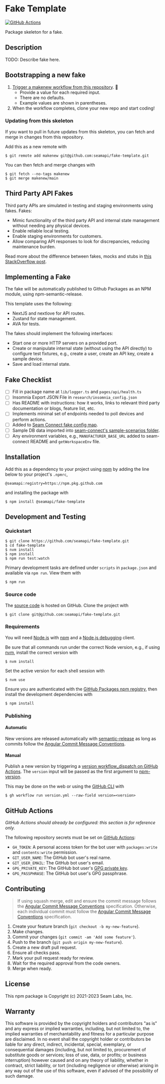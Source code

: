 # Fake Template

[![GitHub Actions](https://github.com/seamapi/fake-template/actions/workflows/check.yml/badge.svg)](https://github.com/seamapi/fake-template/actions/workflows/check.yml)

Package skeleton for a fake.

## Description

TODO: Describe fake here.

## Bootstrapping a new fake

1. [Trigger a makenew workflow from this repository][makenew workflow]. 🚀
   - Provide a value for each required input.
   - There are no defaults.
   - Example values are shown in parentheses.
2. When the workflow completes, clone your new repo and start coding!

[makenew workflow]: https://github.com/seamapi/fake-template/actions/workflows/makenew.yml

### Updating from this skeleton

If you want to pull in future updates from this skeleton,
you can fetch and merge in changes from this repository.

Add this as a new remote with

```
$ git remote add makenew git@github.com:seamapi/fake-template.git
```

You can then fetch and merge changes with

```
$ git fetch --no-tags makenew
$ git merge makenew/main
```

## Third Party API Fakes

Third party APIs are simulated in testing and staging environments using fakes.
Fakes:

- Mimic functionality of the third party API and internal state management without needing any physical devices.
- Enable reliable local testing.
- Enable staging environments for customers.
- Allow comparing API responses to look for discrepancies, reducing maintenance burden.

Read more about the difference between fakes, mocks and stubs in [this StackOverflow post](https://stackoverflow.com/a/346440/559475).

## Implementing a Fake

The fake will be automatically published to Github Packages as an NPM module, using npm-semantic-release.

This template uses the following:

- NextJS and nextlove for API routes.
- Zustand for state management.
- AVA for tests.

The fakes should implement the following interfaces:

- Start one or more HTTP servers on a provided port.
- Create or manipulate internal state (without using the API directly) to configure test fixtures,
  e.g., create a user, create an API key, create a sample device.
- Save and load internal state.

## Fake Checklist

- [ ] Fill in package name at `lib/logger.ts` and `pages/api/health.ts`
- [ ] Insomnia Export JSON File in `research/insomnia_config.json`
- [ ] Has README with instructions: how it works, links to relevant third party documentation or blogs, feature list, etc.
- [ ] Implements minimal set of endpoints needed to poll devices and perform actions.
- [ ] Added to [Seam Connect fake config map](https://github.com/seamapi/seam-connect/blob/main/lib/sandbox/fake-config-map.ts).
- [ ] Sample DB data imported into [seam-connect's sample-scenarios folder](https://github.com/seamapi/seam-connect/tree/main/lib/sandbox/sample-scenarios).
- [ ] Any environment variables, e.g., `MANUFACTURER_BASE_URL` added to seam-connect README and `getWorkspaceEnv` file.

## Installation

Add this as a dependency to your project using [npm]
by adding the line below to your project's `.npmrc`,

```
@seamapi:registry=https://npm.pkg.github.com
```

and installing the package with

```
$ npm install @seamapi/fake-template
```

[npm]: https://www.npmjs.com/

## Development and Testing

### Quickstart

```
$ git clone https://github.com/seamapi/fake-template.git
$ cd fake-template
$ nvm install
$ npm install
$ npm run test:watch
```

Primary development tasks are defined under `scripts` in `package.json`
and available via `npm run`.
View them with

```
$ npm run
```

### Source code

The [source code] is hosted on GitHub.
Clone the project with

```
$ git clone git@github.com:seamapi/fake-template.git
```

[source code]: https://github.com/seamapi/fake-template

### Requirements

You will need [Node.js] with [npm] and a [Node.js debugging] client.

Be sure that all commands run under the correct Node version, e.g.,
if using [nvm], install the correct version with

```
$ nvm install
```

Set the active version for each shell session with

```
$ nvm use
```

Ensure you are authenticated with the [GitHub Packages npm registry],
then install the development dependencies with

```
$ npm install
```

[Node.js]: https://nodejs.org/
[Node.js debugging]: https://nodejs.org/en/docs/guides/debugging-getting-started/
[npm]: https://www.npmjs.com/
[nvm]: https://github.com/creationix/nvm
[GitHub Packages npm registry]: https://docs.github.com/en/packages/working-with-a-github-packages-registry/working-with-the-npm-registry#authenticating-to-github-packages

### Publishing

#### Automatic

New versions are released automatically with [semantic-release]
as long as commits follow the [Angular Commit Message Conventions].

[Angular Commit Message Conventions]: https://semantic-release.gitbook.io/semantic-release/#commit-message-format
[semantic-release]: https://semantic-release.gitbook.io/

#### Manual

Publish a new version by triggering a [version workflow_dispatch on GitHub Actions].
The `version` input will be passed as the first argument to [npm-version].

This may be done on the web or using the [GitHub CLI] with

```
$ gh workflow run version.yml --raw-field version=<version>
```

[GitHub CLI]: https://cli.github.com/
[npm-version]: https://docs.npmjs.com/cli/version
[version workflow_dispatch on GitHub Actions]: https://github.com/seamapi/fake-template/actions?query=workflow%3Aversion

## GitHub Actions

_GitHub Actions should already be configured: this section is for reference only._

The following repository secrets must be set on [GitHub Actions]:

- `GH_TOKEN`: A personal access token for the bot user with
  `packages:write` and `contents:write` permission.
- `GIT_USER_NAME`: The GitHub bot user's real name.
- `GIT_USER_EMAIL`: The GitHub bot user's email.
- `GPG_PRIVATE_KEY`: The GitHub bot user's [GPG private key].
- `GPG_PASSPHRASE`: The GitHub bot user's GPG passphrase.

[GitHub Actions]: https://github.com/features/actions
[GPG private key]: https://github.com/marketplace/actions/import-gpg#prerequisites

## Contributing

> If using squash merge, edit and ensure the commit message follows the [Angular Commit Message Conventions] specification.
> Otherwise, each individual commit must follow the [Angular Commit Message Conventions] specification.

1. Create your feature branch (`git checkout -b my-new-feature`).
2. Make changes.
3. Commit your changes (`git commit -am 'Add some feature'`).
4. Push to the branch (`git push origin my-new-feature`).
5. Create a new draft pull request.
6. Ensure all checks pass.
7. Mark your pull request ready for review.
8. Wait for the required approval from the code owners.
9. Merge when ready.

[Angular Commit Message Conventions]: https://semantic-release.gitbook.io/semantic-release/#commit-message-format

## License

This npm package is Copyright (c) 2021-2023 Seam Labs, Inc.

## Warranty

This software is provided by the copyright holders and contributors "as is" and
any express or implied warranties, including, but not limited to, the implied
warranties of merchantability and fitness for a particular purpose are
disclaimed. In no event shall the copyright holder or contributors be liable for
any direct, indirect, incidental, special, exemplary, or consequential damages
(including, but not limited to, procurement of substitute goods or services;
loss of use, data, or profits; or business interruption) however caused and on
any theory of liability, whether in contract, strict liability, or tort
(including negligence or otherwise) arising in any way out of the use of this
software, even if advised of the possibility of such damage.
